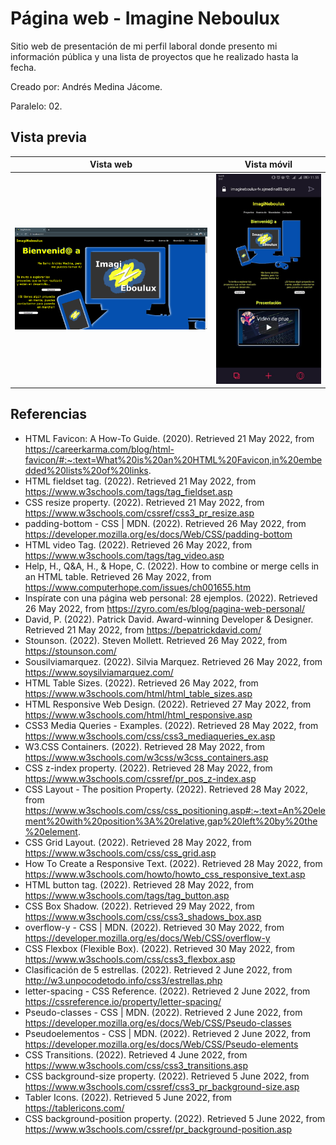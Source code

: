# Página web - Imagine Neboulux

Sitio web de presentación de mi perfil laboral donde presento mi información pública y una lista de proyectos que he realizado hasta la fecha.

Creado por: Andrés Medina Jácome.

Paralelo: 02.

## Vista previa

Vista web | Vista móvil
--- | ---
![Navegador: Chrome](recursos/img/otros/vista-web.png) | ![Navegador: Opera GX](recursos/img/otros/vista-movil.jpg)

## Referencias
* HTML Favicon: A How-To Guide. (2020). Retrieved 21 May 2022, from https://careerkarma.com/blog/html-favicon/#:~:text=What%20is%20an%20HTML%20Favicon,in%20embedded%20lists%20of%20links.
* HTML fieldset tag. (2022). Retrieved 21 May 2022, from https://www.w3schools.com/tags/tag_fieldset.asp
* CSS resize property. (2022). Retrieved 21 May 2022, from https://www.w3schools.com/cssref/css3_pr_resize.asp
* padding-bottom - CSS | MDN. (2022). Retrieved 26 May 2022, from https://developer.mozilla.org/es/docs/Web/CSS/padding-bottom
* HTML video Tag. (2022). Retrieved 26 May 2022, from https://www.w3schools.com/tags/tag_video.asp
* Help, H., Q&amp;A, H., & Hope, C. (2022). How to combine or merge cells in an HTML table. Retrieved 26 May 2022, from https://www.computerhope.com/issues/ch001655.htm
* Inspírate con una página web personal: 28 ejemplos. (2022). Retrieved 26 May 2022, from https://zyro.com/es/blog/pagina-web-personal/
* David, P. (2022). Patrick David. Award-winning Developer & Designer. Retrieved 21 May 2022, from https://bepatrickdavid.com/
* Stounson. (2022). Steven Mollett. Retrieved 26 May 2022, from https://stounson.com/
* Sousilviamarquez. (2022). Silvia Marquez. Retrieved 26 May 2022, from https://www.soysilviamarquez.com/
* HTML Table Sizes. (2022). Retrieved 26 May 2022, from https://www.w3schools.com/html/html_table_sizes.asp
* HTML Responsive Web Design. (2022). Retrieved 27 May 2022, from https://www.w3schools.com/html/html_responsive.asp
* CSS3 Media Queries - Examples. (2022). Retrieved 28 May 2022, from https://www.w3schools.com/css/css3_mediaqueries_ex.asp
* W3.CSS Containers. (2022). Retrieved 28 May 2022, from https://www.w3schools.com/w3css/w3css_containers.asp
* CSS z-index property. (2022). Retrieved 28 May 2022, from https://www.w3schools.com/cssref/pr_pos_z-index.asp
* CSS Layout - The position Property. (2022). Retrieved 28 May 2022, from https://www.w3schools.com/css/css_positioning.asp#:~:text=An%20element%20with%20position%3A%20relative,gap%20left%20by%20the%20element.
* CSS Grid Layout. (2022). Retrieved 28 May 2022, from https://www.w3schools.com/css/css_grid.asp
* How To Create a Responsive Text. (2022). Retrieved 28 May 2022, from https://www.w3schools.com/howto/howto_css_responsive_text.asp
* HTML button tag. (2022). Retrieved 28 May 2022, from https://www.w3schools.com/tags/tag_button.asp
* CSS Box Shadow. (2022). Retrieved 29 May 2022, from https://www.w3schools.com/css/css3_shadows_box.asp
* overflow-y - CSS | MDN. (2022). Retrieved 30 May 2022, from https://developer.mozilla.org/es/docs/Web/CSS/overflow-y
* CSS Flexbox (Flexible Box). (2022). Retrieved 30 May 2022, from https://www.w3schools.com/css/css3_flexbox.asp
* Clasificación de 5 estrellas. (2022). Retrieved 2 June 2022, from http://w3.unpocodetodo.info/css3/estrellas.php
* letter-spacing - CSS Reference. (2022). Retrieved 2 June 2022, from https://cssreference.io/property/letter-spacing/
* Pseudo-classes - CSS | MDN. (2022). Retrieved 2 June 2022, from https://developer.mozilla.org/es/docs/Web/CSS/Pseudo-classes
* Pseudoelementos - CSS | MDN. (2022). Retrieved 2 June 2022, from https://developer.mozilla.org/es/docs/Web/CSS/Pseudo-elements
* CSS Transitions. (2022). Retrieved 4 June 2022, from https://www.w3schools.com/css/css3_transitions.asp
* CSS background-size property. (2022). Retrieved 5 June 2022, from https://www.w3schools.com/cssref/css3_pr_background-size.asp
* Tabler Icons. (2022). Retrieved 5 June 2022, from https://tablericons.com/
* CSS background-position property. (2022). Retrieved 5 June 2022, from https://www.w3schools.com/cssref/pr_background-position.asp